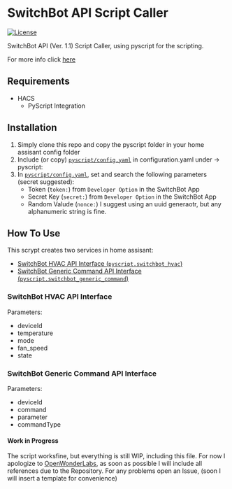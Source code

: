 # SwitchBot API Script Caller

[![License][licensing-shield]](LICENSE)



SwitchBot API (Ver. 1.1) Script Caller, using pyscript for the scripting.

For more info click [here][switchbot-api-repo]


## Requirements
- HACS
    - PyScript Integration

## Installation
1. Simply clone this repo and copy the pyscript folder in your home assisant config folder 
2. Include (or copy) [`pyscript/config.yaml`](./pyscript/config.yaml) in configuration.yaml under -> pyscript:
3. In [`pyscript/config.yaml`](./pyscript/config.yaml), set and search the following parameters (secret suggested):
    - Token (`token:`) from `Developer Option` in the SwitchBot App
    - Secret Key (`secret:`) from `Developer Option` in the SwitchBot App
    - Random Valude (`nonce:`) I suggest using an uuid generaotr, but any alphanumeric string is fine.

## How To Use
This scrypt creates two services in home assisant:

- [SwitchBot HVAC API Interface (`pyscript.switchbot_hvac`)](#switchbot-hvac-api-interface)
- [SwitchBot Generic Command API Interface (`pyscript.switchbot_generic_command`)](#switchbot-generic-command-api-interface)

### SwitchBot HVAC API Interface
Parameters:
- deviceId
- temperature
- mode
- fan_speed
- state

### SwitchBot Generic Command API Interface
Parameters:
- deviceId
- command
- parameter
- commandType


#### Work in Progress
The script worksfine, but everything is still WIP, including this file.
For now I apologize to [OpenWonderLabs](https://github.com/OpenWonderLabs),
as soon as possible I will include all references due to the Repository.
For any problems open an Issue, (soon I will insert a template for convenience)


[licensing-shield]:https://img.shields.io/github/license/SiriosDev/SwitchBot-API-Script-Caller?style=flat-square
[switchbot-api-repo]: https://github.com/OpenWonderLabs/SwitchBotAPI